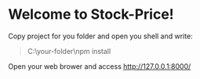 # Welcome to Stock-Price!
Copy project for you folder and open you shell and write:

> C:\your-folder\npm install 

Open your web brower and access http://127.0.0.1:8000/
